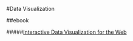#Data Visualization

##ebook

#####[Interactive Data Visualization for the Web](http://chimera.labs.oreilly.com/books/1230000000345/index.html)
